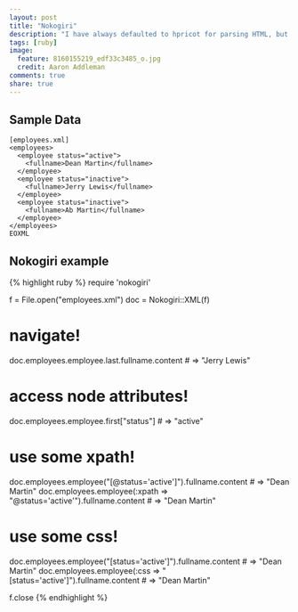 ```yaml
---
layout: post
title: "Nokogiri"
description: "I have always defaulted to hpricot for parsing HTML, but today decided to try out Nokogiri. Its really cool! Some of the features are easy to understand and write. I added some examples to help remember how to use them on this article."
tags: [ruby]
image:
  feature: 8160155219_edf33c3485_o.jpg
  credit: Aaron Addleman
comments: true
share: true
---
```


## Sample Data

    [employees.xml]
    <employees>
      <employee status="active">
        <fullname>Dean Martin</fullname>
      </employee>
      <employee status="inactive">
        <fullname>Jerry Lewis</fullname>
      </employee>
      <employee status="inactive">
        <fullname>Ab Martin</fullname>
      </employee>
    </employees>
    EOXML

## Nokogiri example

{% highlight ruby %}
require 'nokogiri'

f = File.open("employees.xml")
doc = Nokogiri::XML(f)


# navigate!
doc.employees.employee.last.fullname.content # => "Jerry Lewis"

# access node attributes!
doc.employees.employee.first["status"] # => "active"

# use some xpath!
doc.employees.employee("[@status='active']").fullname.content # => "Dean Martin"
doc.employees.employee(:xpath => "@status='active'").fullname.content # => "Dean Martin"

# use some css!
doc.employees.employee("[status='active']").fullname.content # => "Dean Martin"
doc.employees.employee(:css => "[status='active']").fullname.content # => "Dean Martin"

f.close
{% endhighlight %}